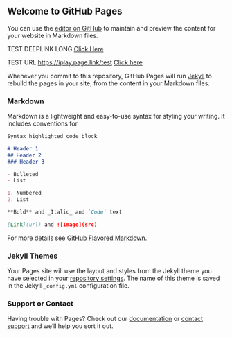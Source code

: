 ## Welcome to GitHub Pages

You can use the [editor on GitHub](https://github.com/tuandungnguyen/tuandungnguyen.github.io/edit/main/index.md) to maintain and preview the content for your website in Markdown files.

TEST DEEPLINK LONG
[Click Here](https://app.alodrama.online/play?data=9IRMkOyL+nmaVxVmHdmtxL1co0E234rlXIzKBPSxZw5lNUQYfLf7PiNc0hO3hK2NA8ZW19Q7aTIjTcP6YfzYW9CuzvbDkCYmfnf7/MHm8ovOxlshDP74wrBL3T7nzy9sdEey95eGEb+JR/Sgr7EkdEVZCfXvfxC2Hh23mT2PZxUECIYBksPUsiblEfR9zQxmRoC6zHyVi6+cMSloSPT15sLox4teeVsI3ck17eDGkdHT58dd8Nnh4cL9cjsTBncl15pyGTBtve26DFHrR/6vyTI0cLmjHJgI0fX5PKc2A3Y5WSp/D5EPDX3HTZhbopOEvtuUOEGRfdbUVkSZxf9qWGTaKBrFln6irs0tLyfqpas%3D)


TEST URL https://iplay.page.link/test
[Click here](https://iplay.page.link/test)

Whenever you commit to this repository, GitHub Pages will run [Jekyll](https://jekyllrb.com/) to rebuild the pages in your site, from the content in your Markdown files.

### Markdown

Markdown is a lightweight and easy-to-use syntax for styling your writing. It includes conventions for

```markdown
Syntax highlighted code block

# Header 1
## Header 2
### Header 3

- Bulleted
- List

1. Numbered
2. List

**Bold** and _Italic_ and `Code` text

[Link](url) and ![Image](src)
```

For more details see [GitHub Flavored Markdown](https://guides.github.com/features/mastering-markdown/).

### Jekyll Themes

Your Pages site will use the layout and styles from the Jekyll theme you have selected in your [repository settings](https://github.com/tuandungnguyen/tuandungnguyen.github.io/settings). The name of this theme is saved in the Jekyll `_config.yml` configuration file.

### Support or Contact

Having trouble with Pages? Check out our [documentation](https://docs.github.com/categories/github-pages-basics/) or [contact support](https://github.com/contact) and we’ll help you sort it out.
